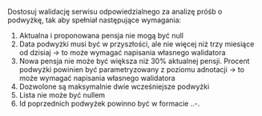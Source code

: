 Dostosuj walidację serwisu odpowiedzialnego za analizę próśb o podwyżkę, tak aby spełniał następujące wymagania:
1. Aktualna i proponowana pensja nie mogą być null
2. Data podwyżki musi być w przyszłości, ale nie więcej niż trzy miesiące od dzisiaj -> to może wymagać napisania własnego walidatora
3. Nowa pensja nie może być większa niż 30% aktualnej pensji. Procent podwyżki powinien być parametryzowany z poziomu adnotacji -> to może wymagać napisania własnego walidatora
4. Dozwolone są maksymalnie dwie wcześniejsze podwyżki
5. Lista nie może być nullem
6. Id poprzednich podwyżek powinno być w formacie <liczba>.<string>.<liczba>-<liczba>.
